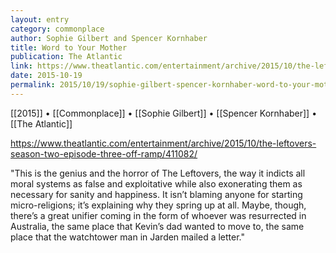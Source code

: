 ```yaml
---
layout: entry
category: commonplace
author: Sophie Gilbert and Spencer Kornhaber
title: Word to Your Mother
publication: The Atlantic
link: https://www.theatlantic.com/entertainment/archive/2015/10/the-leftovers-season-two-episode-three-off-ramp/411082/
date: 2015-10-19
permalink: 2015/10/19/sophie-gilbert-spencer-kornhaber-word-to-your-mother
---
```


[[2015]] • [[Commonplace]] • [[Sophie Gilbert]] • [[Spencer Kornhaber]] • [[The Atlantic]]

https://www.theatlantic.com/entertainment/archive/2015/10/the-leftovers-season-two-episode-three-off-ramp/411082/

"This is the genius and the horror of The Leftovers, the way it indicts all moral systems as false and exploitative while also exonerating them as necessary for sanity and happiness. It isn’t blaming anyone for starting micro-religions; it’s explaining why they spring up at all. Maybe, though, there’s a great unifier coming in the form of whoever was resurrected in Australia, the same place that Kevin’s dad wanted to move to, the same place that the watchtower man in Jarden mailed a letter."
 
 
